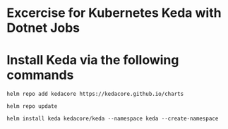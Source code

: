 # Excercise for Kubernetes Keda with Dotnet Jobs

# Install Keda via the following commands

`helm repo add kedacore https://kedacore.github.io/charts`

`helm repo update`

`helm install keda kedacore/keda --namespace keda --create-namespace`


